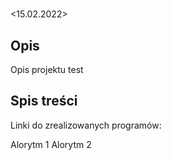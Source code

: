 # <Informatyka>
<Stasiak Marian Aleksander> <15.02.2022>

## Opis

Opis projektu
test
## Spis treści

Linki do zrealizowanych programów:

Alorytm 1
Alorytm 2